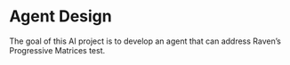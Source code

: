 # Agent Design
The goal of this AI project is to develop an agent that can address Raven’s Progressive Matrices test. 